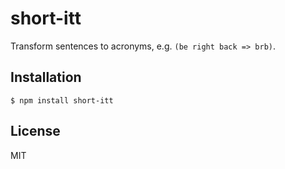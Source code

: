# short-itt

Transform sentences to acronyms, e.g. `(be right back => brb)`.

## Installation

```
$ npm install short-itt
```

## License

MIT
